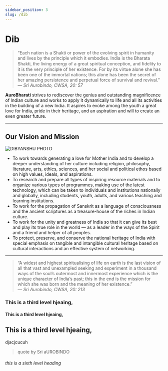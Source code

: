 ```yaml
---
sidebar_position: 3
slug: /dib
---
```



# Dib

> “Each nation is a Shakti or power of the evolving spirit in humanity and lives by the principle which it embodies. India is the Bharata Shakti, the living energy of a great spiritual conception, and ﬁdelity to it is the very principle of her existence. For by its virtue alone she has been one of the immortal nations; this alone has been the secret of her amazing persistence and perpetual force of survival and revival.”  
> — *Sri Aurobindo, CWSA, 20: 57*

**AuroBharati** strives to rediscover the genius and outstanding magnificence of Indian culture and works to apply it dynamically to life and all its activities in the building of a new India. It aspires to evoke among the youth a great love for India, pride in their heritage, and an aspiration and will to create an even greater future.

---

## Our Vision and Mission

![DIBYANSHU PHOTO](/img/afp.png)

- To work towards generating a love for Mother India and to develop a deeper understanding of her culture including religion, philosophy, literature, arts, ethics, sciences, and her social and political ethos based on high values, ideals, and aspirations.  
- To research and prepare all types of inspiring resource materials and to organize various types of programmes, making use of the latest technology, which can be taken to individuals and institutions nationally and globally, including students, youth, adults, and various teaching and learning institutions.  
- To work for the propagation of Sanskrit as a language of consciousness and the ancient scriptures as a treasure-house of the riches in Indian culture.  
- To work for the unity and greatness of India so that it can give its best and play its true role in the world — as a leader in the ways of the Spirit and a friend and helper of all peoples.  
- To protect, preserve, and conserve the national heritage of India with special emphasis on tangible and intangible cultural heritage based on cultural interactions and an effective system of networking.

---

> “A widest and highest spiritualising of life on earth is the last vision of all that vast and unexampled seeking and experiment in a thousand ways of the soul’s outermost and innermost experience which is the unique character of India’s past; this in the end is the mission for which she was born and the meaning of her existence.”  
> — *Sri Aurobindo, CWSA, 20: 213*

### This is a third level hjeaing,
#### This is a third level hjeaing,
## This is a third level hjeaing,

djacjcucuh

> quote by Sri aUROBINDO


###### this is a sixth level heading